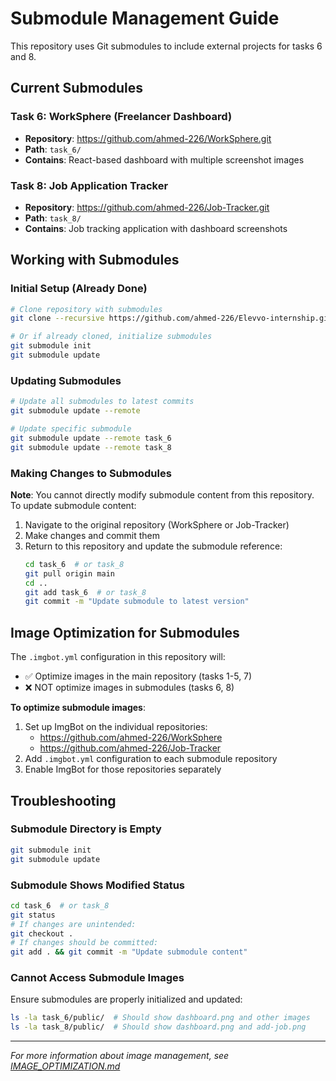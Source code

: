 # Submodule Management Guide

This repository uses Git submodules to include external projects for tasks 6 and 8.

## Current Submodules

### Task 6: WorkSphere (Freelancer Dashboard)
- **Repository**: https://github.com/ahmed-226/WorkSphere.git
- **Path**: `task_6/`
- **Contains**: React-based dashboard with multiple screenshot images

### Task 8: Job Application Tracker
- **Repository**: https://github.com/ahmed-226/Job-Tracker.git
- **Path**: `task_8/`
- **Contains**: Job tracking application with dashboard screenshots

## Working with Submodules

### Initial Setup (Already Done)
```bash
# Clone repository with submodules
git clone --recursive https://github.com/ahmed-226/Elevvo-internship.git

# Or if already cloned, initialize submodules
git submodule init
git submodule update
```

### Updating Submodules
```bash
# Update all submodules to latest commits
git submodule update --remote

# Update specific submodule
git submodule update --remote task_6
git submodule update --remote task_8
```

### Making Changes to Submodules
**Note**: You cannot directly modify submodule content from this repository.
To update submodule content:

1. Navigate to the original repository (WorkSphere or Job-Tracker)
2. Make changes and commit them
3. Return to this repository and update the submodule reference:
   ```bash
   cd task_6  # or task_8
   git pull origin main
   cd ..
   git add task_6  # or task_8
   git commit -m "Update submodule to latest version"
   ```

## Image Optimization for Submodules

The `.imgbot.yml` configuration in this repository will:
- ✅ Optimize images in the main repository (tasks 1-5, 7)
- ❌ NOT optimize images in submodules (tasks 6, 8)

**To optimize submodule images**:
1. Set up ImgBot on the individual repositories:
   - https://github.com/ahmed-226/WorkSphere
   - https://github.com/ahmed-226/Job-Tracker
2. Add `.imgbot.yml` configuration to each submodule repository
3. Enable ImgBot for those repositories separately

## Troubleshooting

### Submodule Directory is Empty
```bash
git submodule init
git submodule update
```

### Submodule Shows Modified Status
```bash
cd task_6  # or task_8
git status
# If changes are unintended:
git checkout .
# If changes should be committed:
git add . && git commit -m "Update submodule content"
```

### Cannot Access Submodule Images
Ensure submodules are properly initialized and updated:
```bash
ls -la task_6/public/  # Should show dashboard.png and other images
ls -la task_8/public/  # Should show dashboard.png and add-job.png
```

---

*For more information about image management, see [IMAGE_OPTIMIZATION.md](IMAGE_OPTIMIZATION.md)*